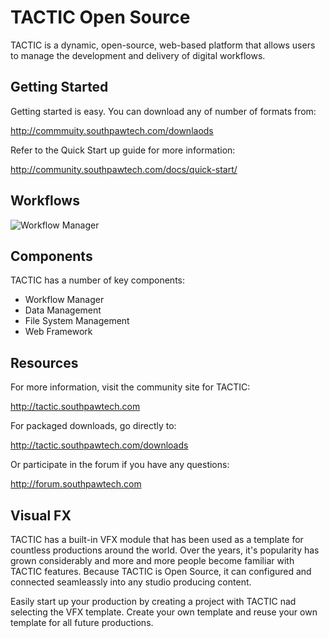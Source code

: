 # TACTIC Open Source


TACTIC is a dynamic, open-source, web-based platform that allows users to manage the development and delivery of digital workflows.




## Getting Started

Getting started is easy.  You can download any of number of formats from:

http://commmuity.southpawtech.com/downlaods

Refer to the Quick Start up guide for more information:

http://community.southpawtech.com/docs/quick-start/


## Workflows

![Workflow Manager](https://southpawtech.com/wp-content/uploads/2020/03/online_workflow-1024x480.png)


## Components

TACTIC has a number of key components:

* Workflow Manager
* Data Management
* File System Management
* Web Framework



## Resources

For more information, visit the community site for TACTIC:

http://tactic.southpawtech.com

For packaged downloads, go directly to:

http://tactic.southpawtech.com/downloads

Or participate in the forum if you have any questions:

http://forum.southpawtech.com


## Visual FX

TACTIC has a built-in VFX module that has been used as a template for countless productions around the world.  Over the years, it's popularity has grown considerably and more and more people become familiar with TACTIC features.  Because TACTIC is Open Source, it can configured and connected seamleassly into any studio producing content.

Easily start up your production by creating a project with TACTIC nad selecting the VFX template.  Create your own template and reuse your own template for all future productions.

